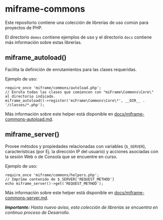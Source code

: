 # miframe-commons

Este repositorio contiene una colección de librerías de uso común para proyectos de PHP.

El directorio `demos` contiene ejemplos de uso y el directorio `docs` contiene más información sobre estas librerías.

## miframe_autoload()

Facilita la definición de enrutamientos para las clases requeridas.

Ejemplo de uso:
````
require_once 'miframe/commons/autoload.php';
// Enruta todas las clases que comiencen con "miFrame\Commons\Core\" al directorio indicado.
miframe_autoload()->register('miFrame\Commons\Core\*', __DIR__ . '/classes/*.php');
````

Más información sobre este helper está disponible en [docs/miframe-commons-autoload.md](https://github.com/jjmejia/miframe-commons/blob/main/docs/miframe-commons-autoload.md).

## miframe_server()

Provee métodos y propiedades relacionadas con variables (`$_SERVER`), características (por Ej. la dirección IP del usuario) y acciones asociadas con la sesión Web o de Consola que se encuentre en curso.

Ejemplo de uso:
````
require_once 'miframe/commons/helpers.php';
// Imprime contenido de $_SERVER['REQUEST_METHOD']
echo miframe_server()->get('REQUEST_METHOD');
````

Más información sobre este helper está disponible en [docs/miframe-commons-server.md](https://github.com/jjmejia/miframe-commons/blob/main/docs/miframe-commons-server.md).


**_Importante:_**
_Hasta nuevo aviso, esta colección de librerías se encuentra en continuo proceso de Desarrollo._